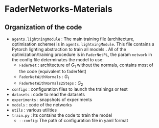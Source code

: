 # FaderNetworks-Materials


## Organization of the code

* `agents.lightningModule` : The main training file (architecture, optimisation scheme) is in `agents.lightningModule`. This file contains a Pytorch lighting abstraction to train all models
. All of the optimization/training procedure is in `FaderNetPL`, the param `network` in the config file determinates the model to use:
  * `FaderNet` : architecture of $G_1$ without the normals, contains most of the code (equivalent to faderNet)
  * `FaderNetWithNormals` : $G_1$
  * `FaderNetWithNormals2Steps` : $G_2$
* `configs` : configuration files to launch the trainings or test
* `datasets` : code to read the datasets
* `experiments` : snapshots of experiments
* `models` : code of the networks
* `utils` : various utilities
* `train.py` : Its contains the code to train the model
  * `--config`: The path of configuration file in yaml format
